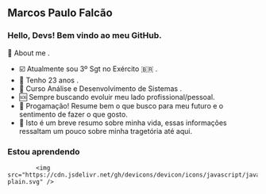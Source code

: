 
## Marcos Paulo Falcão
### Hello, Devs! Bem vindo ao meu GitHub.


👦 About me .

- ☑️ Atualmente sou 3º Sgt no Exército 🇧🇷 .
- 🔞 Tenho 23 anos .
- 📖 Curso Análise e Desenvolvimento de Sistemas . 
- 🆘 Sempre buscando evoluir meu lado profissional/pessoal.
- 💙 Progamação! Resume bem o que busco para meu futuro e o sentimento de fazer o que gosto.
- 🙂 Isto é um breve resumo sobre minha vida, essas informações ressaltam um pouco sobre minha tragetória até aqui.

### Estou aprendendo


            <img src="https://cdn.jsdelivr.net/gh/devicons/devicon/icons/javascript/javascript-plain.svg" />
          

